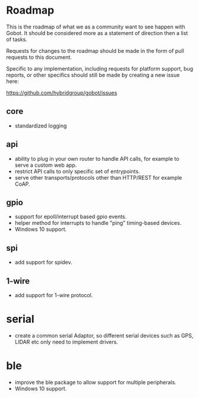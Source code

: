 # Roadmap

This is the roadmap of what we as a community want to see happen with Gobot. It should be considered more as a statement of direction then a list of tasks.

Requests for changes to the roadmap should be made in the form of pull requests to this document.

Specific to any implementation, including requests for platform support, bug reports, or other specifics should still be made by creating a new issue here:

https://github.com/hybridgroup/gobot/issues

## core

- standardized logging

## api

- ability to plug in your own router to handle API calls, for example to serve a custom web app.
- restrict API calls to only specific set of entrypoints.
- serve other transports/protocols other than HTTP/REST for example CoAP.

## gpio

- support for epoll/interrupt based gpio events.
- helper method for interrupts to handle "ping" timing-based devices.
- Windows 10 support.

## spi

- add support for spidev.

## 1-wire

- add support for 1-wire protocol.

# serial

- create a common serial Adaptor, so different serial devices such as GPS, LIDAR etc only need to implement drivers.

# ble

- improve the ble package to allow support for multiple peripherals.
- Windows 10 support.

